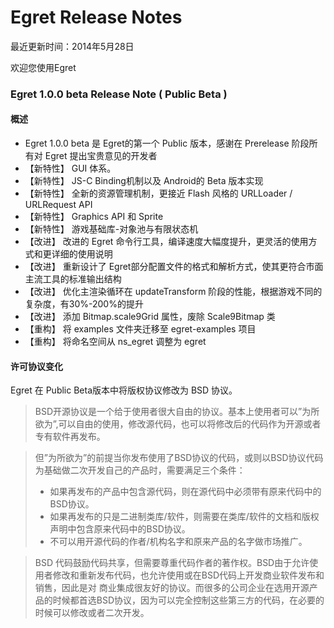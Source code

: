 Egret Release Notes
===============================

最近更新时间：2014年5月28日

欢迎您使用Egret

### Egret 1.0.0 beta Release Note ( Public Beta )

#### 概述
* Egret 1.0.0 beta 是 Egret的第一个 Public 版本，感谢在 Prerelease 阶段所有对 Egret 提出宝贵意见的开发者
* 【新特性】 GUI 体系。
* 【新特性】 JS-C Binding机制以及 Android的 Beta 版本实现
* 【新特性】 全新的资源管理机制，更接近 Flash 风格的 URLLoader / URLRequest API
* 【新特性】 Graphics API 和 Sprite
* 【新特性】 游戏基础库-对象池与有限状态机
* 【改进】  改进的 Egret 命令行工具，编译速度大幅度提升，更灵活的使用方式和更详细的使用说明
* 【改进】  重新设计了 Egret部分配置文件的格式和解析方式，使其更符合市面主流工具的标准输出结构
* 【改进】  优化主渲染循环在 updateTransform 阶段的性能，根据游戏不同的复杂度，有30%-200%的提升
* 【改进】  添加 Bitmap.scale9Grid 属性，废除 Scale9Bitmap 类
* 【重构】  将 examples 文件夹迁移至 egret-examples 项目
* 【重构】  将命名空间从 ns_egret 调整为 egret

#### 许可协议变化
Egret 在 Public Beta版本中将版权协议修改为 BSD 协议。
> BSD开源协议是一个给于使用者很大自由的协议。基本上使用者可以”为所欲为”,可以自由的使用，修改源代码，也可以将修改后的代码作为开源或者专有软件再发布。

> 但”为所欲为”的前提当你发布使用了BSD协议的代码，或则以BSD协议代码为基础做二次开发自己的产品时，需要满足三个条件：
> * 如果再发布的产品中包含源代码，则在源代码中必须带有原来代码中的BSD协议。
> * 如果再发布的只是二进制类库/软件，则需要在类库/软件的文档和版权声明中包含原来代码中的BSD协议。
> * 不可以用开源代码的作者/机构名字和原来产品的名字做市场推广。

> BSD 代码鼓励代码共享，但需要尊重代码作者的著作权。BSD由于允许使用者修改和重新发布代码，也允许使用或在BSD代码上开发商业软件发布和销售，因此是对 商业集成很友好的协议。而很多的公司企业在选用开源产品的时候都首选BSD协议，因为可以完全控制这些第三方的代码，在必要的时候可以修改或者二次开发。
